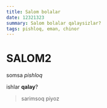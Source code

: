 ```yaml
---
title: Salom bolalar
date: 12321323
summary: Salom bolalar qalaysizlar?
tags: pishloq, eman, chinor
---
```


# SALOM2

somsa *pishloq*

ishlar **qalay**?

> sarimsoq piyoz